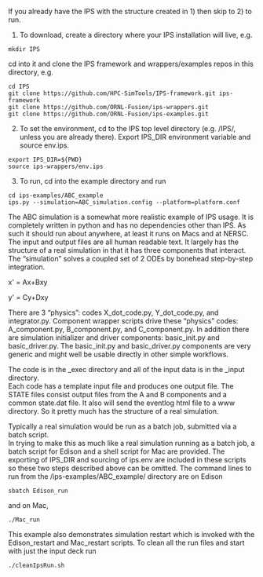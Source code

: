 If you already have the IPS with the structure created in 1) then skip to 2) to run.

1) To download, create a directory where your IPS installation will live, e.g.
```
mkdir IPS
```
cd into it and clone the IPS framework and wrappers/examples repos in this directory, e.g.

```
cd IPS
git clone https://github.com/HPC-SimTools/IPS-framework.git ips-framework
git clone https://github.com/ORNL-Fusion/ips-wrappers.git
git clone https://github.com/ORNL-Fusion/ips-examples.git
```

2) To set the environment, cd to the IPS top level directory (e.g. /IPS/, unless you are 
already there).  Export IPS_DIR environment variable and source env.ips.
```
export IPS_DIR=${PWD}
source ips-wrappers/env.ips
```

3) To run, cd into the example directory and run
```
cd ips-examples/ABC_example
ips.py --simulation=ABC_simulation.config --platform=platform.conf
```
The ABC simulation is a somewhat more realistic example of IPS usage.  It is completely 
written in python and has no dependencies other than IPS.  As such it should run about 
anywhere, at least it runs on Macs and at NERSC.  The input and output files are all 
human readable text.  It largely has the structure of a real simulation in that it 
has three components that interact. The “simulation” solves a coupled set of 2 ODEs by 
bonehead step-by-step integration.
 
x' = Ax+Bxy

y' = Cy+Dxy

There are 3 “physics”:  codes X_dot_code.py, Y_dot_code.py, and integrator.py.    Component
wrapper scripts drive these “physics” codes:  A_component.py, B_component.py, and 
C_component.py.  In addition there are simulation initializer and driver components: 
basic_init.py and basic_driver.py.  The basic_init.py and basic_driver.py components are 
very generic and might well be usable directly in other simple workflows.

The code is in the _exec directory and all of the input data is in the  _input directory.  
Each code has a template input file and produces one output file.  The STATE files consist
output files from the A and B components and a common state.dat file.  It also will send 
the eventlog html file to a www directory.  So it pretty much has the structure of a real 
simulation.

Typically a real simulation would be run as a batch job, submitted via a batch script.  
In trying to make this as much like a real simulation running as a batch job, a batch 
script for Edison and a shell script for Mac are provided.  The exporting of IPS_DIR and 
sourcing of ips.env are included in these scripts so these two steps described above can 
be omitted.  The command lines to run from the /ips-examples/ABC_example/ directory are 
on Edison
```
sbatch Edison_run
```
and on Mac,
```
./Mac_run 
```
This example also demonstrates simulation restart which is invoked with the Edison_restart
and Mac_restart scripts.  To clean all the run files and start with just the input deck run 
```
./cleanIpsRun.sh
```


